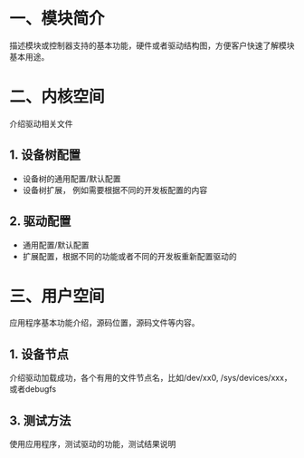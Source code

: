 # 一、模块简介

描述模块或控制器支持的基本功能，硬件或者驱动结构图，方便客户快速了解模块基本用途。

# 二、内核空间

介绍驱动相关文件

## 1. 设备树配置

* 设备树的通用配置/默认配置
* 设备树扩展， 例如需要根据不同的开发板配置的内容

## 2. 驱动配置

* 通用配置/默认配置
* 扩展配置，根据不同的功能或者不同的开发板重新配置驱动的

# 三、用户空间

应用程序基本功能介绍，源码位置，源码文件等内容。

## 1. 设备节点

介绍驱动加载成功，各个有用的文件节点名，比如/dev/xx0, /sys/devices/xxx，或者debugfs

## 3. 测试方法

使用应用程序，测试驱动的功能，测试结果说明